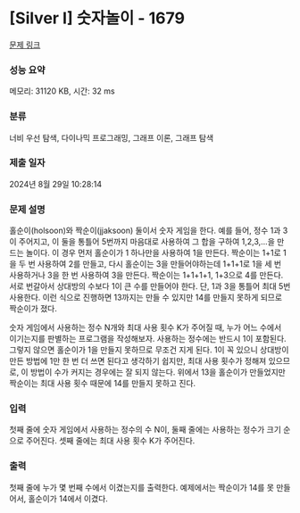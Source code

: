 # [Silver I] 숫자놀이 - 1679 

[문제 링크](https://www.acmicpc.net/problem/1679) 

### 성능 요약

메모리: 31120 KB, 시간: 32 ms

### 분류

너비 우선 탐색, 다이나믹 프로그래밍, 그래프 이론, 그래프 탐색

### 제출 일자

2024년 8월 29일 10:28:14

### 문제 설명

<p>홀순이(holsoon)와 짝순이(jjaksoon) 둘이서 숫자 게임을 한다. 예를 들어, 정수 1과 3이 주어지고, 이 둘을 통틀어 5번까지 마음대로 사용하여 그 합을 구하여 1,2,3,…을 만드는 놀이다. 이 경우 먼저 홀순이가 1 하나만을 사용하여 1을 만든다. 짝순이는 1+1로 1을 두 번 사용하여 2를 만들고, 다시 홀순이는 3을 만들어야하는데 1+1+1로 1을 세 번 사용하거나 3을 한 번 사용하여 3을 만든다. 짝순이는 1+1+1+1, 1+3으로 4를 만든다. 서로 번갈아서 상대방의 수보다 1이 큰 수를 만들어야 한다. 단, 1과 3을 통틀어 최대 5번 사용한다. 이런 식으로 진행하면 13까지는 만들 수 있지만 14를 만들지 못하게 되므로 짝순이가 졌다. </p>

<p>숫자 게임에서 사용하는 정수 N개와 최대 사용 횟수 K가 주어질 때, 누가 어느 수에서 이기는지를 판별하는 프로그램을 작성해보자. 사용하는 정수에는 반드시 1이 포함된다. 그렇지 않으면 홀순이가 1을 만들지 못하므로 무조건 지게 된다. 1이 꼭 있으니 상대방이 만든 방법에 1만 한 번 더 쓰면 된다고 생각하기 쉽지만, 최대 사용 횟수가 정해져 있으므로, 이 방법이 수가 커지는 경우에는 잘 되지 않는다. 위에서 13을 홀순이가 만들었지만 짝순이는 최대 사용 횟수 때문에 14를 만들지 못하고 진다.</p>

### 입력 

 <p>첫째 줄에 숫자 게임에서 사용하는 정수의 수 N이, 둘째 줄에는 사용하는 정수가 크기 순으로 주어진다. 셋째 줄에는 최대 사용 횟수 K가 주어진다.</p>

### 출력 

 <p>첫째 줄에 누가 몇 번째 수에서 이겼는지를 출력한다. 예제에서는 짝순이가 14를 못 만들어서, 홀순이가 14에서 이겼다.</p>

